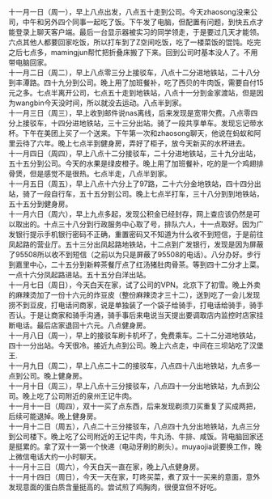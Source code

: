 十一月一日（周一），早上八点出发，八点五十走到公司。今天zhaosong没来公司，中午和另外四个同事一起吃了饭。下午发了电脑，但配置有问题，到快五点才能登录上聊天客户端。最后一台显示器被实习的同学领走，于是要过几天才能领。六点其他人都要回家吃饭，所以打车到了Z空间吃饭，吃了一楼菜饭的馄饨。吃完之后七点多，mamingjun帮忙把折叠床搬了下来。回到公司时基本没人了。不用带电脑回家。</br>
十一月二日（周二），早上八点零三分上接驳车，八点十二分进地铁站，二十八分到丰潭路。四十九分到公司。晚上用了加班餐补，吃了西贝的牛肉饭，需要自付15元之多。七点半离开公司，七点五十走到地铁站，八点十一分到金家渡站，但是因为wangbin今天没时间，所以就没去运动。八点半到家。</br>
十一月三日（周三），早上收到邮件说nas离线，后来发现是宽带欠费。八点零四分上接驳车，十四分进地铁站，三十三分出站。骑了一段共享单车。发现忘记带水杯。下午在美团上买了一个送来。下午第一次和zhaosong聊天，他说在蚂蚁和阿里云待了六年。晚上七点半到健身房，弄好了柜子，放今天新买的水杯进去。</br>
十一月四日（周四），早上八点十二分接驳车，二十分进地铁站，三十九分出站，五十五分到公司。今天的水果是绿皮橙子。晚上用了加班餐补，吃的是一个鸡翅排骨煲，但是感觉不是很热。七点半走，八点半到家。</br>
十一月五日（周五），早上八点十六分上了97路，二十六分金地铁站，四十四分出站，骑了一段自行车，五十五分到公司。晚上七点半打车，三十八分到到地铁站，五十五分到健身房。</br>
十一月六日（周六），早上九点多起，发现公积金已经封存，网上查应该仍然是可以取出的。十点三十八分到行政服务中心取了号，排队六人，十一点取好。因为广发银行提示手机银行密码不正确，重置密码又不知道为什么收不到短信，于是前往凤起路的营业厅。五十三分出凤起路地铁站，十二点到广发银行，发现是因为屏蔽了95508所以收不到短信（之前以为只是屏蔽了95508的电话）。八分办好。步行到嘉里中心，二十五分到新粹茶餐厅点了红汤猪肚肉骨茶。等到四十二分才上菜。一点十六分凤起路进站。五十五分白洋出站。</br>
十一月七日（周日），今天白天在家，试了公司的VPN。北京下了初雪。晚上外卖的麻辣烫加了一份十六元的炸豆皮（整份麻辣烫才三十二），送到吃了一会儿发现捞不到豆皮，打电话问商家，说是单独装了一个袋子给骑手，打电话给骑手，骑手否认。于是让商家和骑手沟通，骑手事后来电说当天提出要调取店内监控时店家挂断电话。最后店家退回十六元。八点健身房。</br>
十一月八日（周一），早上的接驳车刷卡机坏了，免费乘车。二十二分进地铁站，四十一分出站。今天很冷。接近九点到公司。晚上六点走，中间在三坝站吃了汉堡王.</br>
十一月九日（周二），早上八点二十二的接驳车，八点四十八出地铁站，九点多一点到公司。晚上健身房。</br>
十一月十日（周三），早上八点十三分接驳车，八点四十一分出地铁站，九点到公司。晚上吃了公司附近的泉州王记牛肉。</br>
十一月十一日（周四），双十一买了点东西，后来发现剃须刀买重复了买成两把，后续可能退掉。晚上健身房。</br>
十一月十二日（周五），八点二十三分接驳车，八点四十九分出地铁站，九点三分到公司楼下。晚上吃了公司附近的王记牛肉，牛丸汤、牛排、咸饭。背电脑回家还是挺累的。拿了双十一第一个快递（电动牙刷的刷头）。muyaojia说要换工作，晚上微信电话大约一小时聊天。</br>
十一月十三日（周六），今天白天一直在家，晚上八点健身房。</br>
十一月十四日（周日），今天一天在家，叮咚买菜，煮了双十一买来的意面，意外发现意面的蛋白质含量挺高的。尝试煎了鸡胸肉，很便宜但不好吃。</br>
